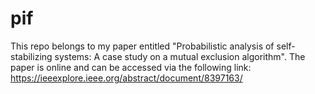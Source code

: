 # pif
This repo belongs to my paper entitled "Probabilistic analysis of self-stabilizing systems: A case study on a mutual exclusion algorithm". The paper is online and can be accessed via the following link:
https://ieeexplore.ieee.org/abstract/document/8397163/
